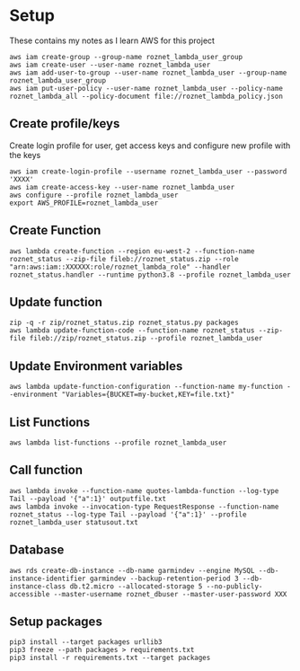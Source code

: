# Setup

These contains my notes as I learn AWS for this project

```
aws iam create-group --group-name roznet_lambda_user_group
aws iam create-user --user-name roznet_lambda_user
aws iam add-user-to-group --user-name roznet_lambda_user --group-name roznet_lambda_user_group
aws iam put-user-policy --user-name roznet_lambda_user --policy-name roznet_lambda_all --policy-document file://roznet_lambda_policy.json
```

## Create profile/keys

Create login profile for user, get access keys and configure new profile with the keys

```
aws iam create-login-profile --username roznet_lambda_user --password 'XXXX'
aws iam create-access-key --user-name roznet_lambda_user
aws configure --profile roznet_lambda_user
export AWS_PROFILE=roznet_lambda_user
```

## Create Function

```
aws lambda create-function --region eu-west-2 --function-name roznet_status --zip-file fileb://roznet_status.zip --role "arn:aws:iam::XXXXXX:role/roznet_lambda_role" --handler roznet_status.handler --runtime python3.8 --profile roznet_lambda_user
```

## Update function

```
zip -q -r zip/roznet_status.zip roznet_status.py packages
aws lambda update-function-code --function-name roznet_status --zip-file fileb://zip/roznet_status.zip --profile roznet_lambda_user
```

## Update Environment variables

```
aws lambda update-function-configuration --function-name my-function --environment "Variables={BUCKET=my-bucket,KEY=file.txt}"
```

## List Functions

```
aws lambda list-functions --profile roznet_lambda_user
```

## Call function

```
aws lambda invoke --function-name quotes-lambda-function --log-type Tail --payload '{"a":1}' outputfile.txt
aws lambda invoke --invocation-type RequestResponse --function-name roznet_status --log-type Tail --payload '{"a":1}' --profile roznet_lambda_user statusout.txt
```

## Database

```
aws rds create-db-instance --db-name garmindev --engine MySQL --db-instance-identifier garmindev --backup-retention-period 3 --db-instance-class db.t2.micro --allocated-storage 5 --no-publicly-accessible --master-username roznet_dbuser --master-user-password XXX
```

## Setup packages

```
pip3 install --target packages urllib3
pip3 freeze --path packages > requirements.txt
pip3 install -r requirements.txt --target packages
```

